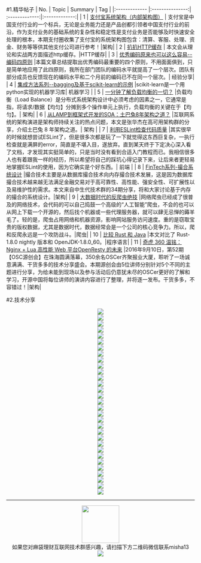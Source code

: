 #1.精华帖子
| No.  | Topic  | Summary | Tag |
|:------------- |:---------------:| :-------------:|:-------------:|
| 1 | [支付宝系统架构（内部架构图）](https://mp.weixin.qq.com/s?__biz=MjM5ODMxNzY0MA==&mid=2650919502&idx=2&sn=29475a79ea5d3b8808426546be802df2&scene=1&srcid=09118lagqsPP2D4b5XmQENfa&key=7b81aac53bd2393d6c08ace2e5ae1079f5008d67b4d51671a235f72fb2b8619b1ff4bfe5dd7cbbdfd82914caf9f1c605&ascene=0&uin=MjQ5NTI4NjAyMw%3D%3D&devicetype=iMac+MacBookPro11%2C1+OSX+OSX+10.11+build(15A284)&version=11020201&pass_ticket=q%2B%2FLYGDlaHqfj7iASnyz5bFenMhV28ZzH3P9a0mvgTlw%2Bj%2Boe8CW3WKFIK5F5dah) | 支付宝是中国支付行业的一个标兵，无论是业务能力还是产品创都引领者中国支付行业的前沿，作为支付业务的基础系统的复杂性和稳定性是支付业务是否能够及时快速安全处理的根本，本期支付圈收集了支付宝的系统架构图包含：清算、客服、处理、资金、财务等等供其他支付公司进行参考！|架构|
| 2 | [扒扒HTTP缓存](https://mp.weixin.qq.com/s?__biz=MzA5MzQ2NTY0OA==&mid=2650796324&idx=1&sn=949df3f4d928eef2a26723cc313242db&scene=1&srcid=0912rksG0CRqN0Ore3UuSXmx&key=7b81aac53bd2393da8d21bf4059bdf322e15fe5df4d4affd32897b50710b2fe2c8cef4080b1b1d76b224ebdc304f9a2b&ascene=0&uin=MjQ5NTI4NjAyMw%3D%3D&devicetype=iMac+MacBookPro11%2C1+OSX+OSX+10.11+build(15A284)&version=11020201&pass_ticket=q%2B%2FLYGDlaHqfj7iASnyz5bFenMhV28ZzH3P9a0mvgTlw%2Bj%2Boe8CW3WKFIK5F5dah) | 本文会从理论和实战两方面描述http缓存。|HTTP缓存|
| 3 | [优秀编码原来也可以这么容易--编码四原则](https://mp.weixin.qq.com/s?__biz=MzA3NTMyOTAwMQ==&mid=2650230643&idx=1&sn=c50f04f7ee417f922921ca4296fbf8f6&scene=1&srcid=0913vDgI2l58ZoaEHQO573Qe&key=7b81aac53bd2393d29d2babc38cd37939728712da21b9a24b1e94314b86a615cd8a6d49fd87d1a5afcd279b0bb5a1e10&ascene=0&uin=MjQ5NTI4NjAyMw%3D%3D&devicetype=iMac+MacBookPro11%2C1+OSX+OSX+10.11+build(15A284)&version=11020201&pass_ticket=q%2B%2FLYGDlaHqfj7iASnyz5bFenMhV28ZzH3P9a0mvgTlw%2Bj%2Boe8CW3WKFIK5F5dah) |本篇文章总结提取出优秀编码最重要的四个原则，不用面面俱到，只是简单地应用了此四原则，我所在部门团队的编码水平就提高了一个层次。团队有部分成员也反馈现在的编码水平和二个月前的编码已不在同一个层次。|  经验分享|
| 4 | [集成方法系列--bagging及基于scikit-learn的示例](https://mp.weixin.qq.com/s?__biz=MzI0MjU1NTk3NA==&mid=2247483786&idx=1&sn=e9628154928c035d97a0a405c8b4e202&scene=1&srcid=0914Cl5drs0nlltHUPwkTaMr&key=7b81aac53bd2393dc9ac5241d54820ccfbb238ba42ba87ab9357616f99568efa70517f19c847d44dcc79bc76d6d24cbd&ascene=0&uin=MjQ5NTI4NjAyMw%3D%3D&devicetype=iMac+MacBookPro11%2C1+OSX+OSX+10.11+build(15A284)&version=11020201&pass_ticket=q%2B%2FLYGDlaHqfj7iASnyz5bFenMhV28ZzH3P9a0mvgTlw%2Bj%2Boe8CW3WKFIK5F5dah) |scikit-learn是一个用python实现的机器学习库| 机器学习 |
| 5 | [一分钟了解负载均衡的一切？](https://mp.weixin.qq.com/s?__biz=MjM5ODYxMDA5OQ==&mid=2651959585&idx=1&sn=0a9222cbfeb62a662edffafb7f0b43ae&scene=1&srcid=0913aPif1UR77NEjLYVedNcJ&key=7b81aac53bd2393dd9d305f2d7ab547567d9eaf905b35b495f94ac84dd468de2d83a274ede9ffcf78b0e8fd825b114be&ascene=0&uin=MjQ5NTI4NjAyMw%3D%3D&devicetype=iMac+MacBookPro11%2C1+OSX+OSX+10.11+build(15A284)&version=11020201&pass_ticket=q%2B%2FLYGDlaHqfj7iASnyz5bFenMhV28ZzH3P9a0mvgTlw%2Bj%2Boe8CW3WKFIK5F5dah) |负载均衡（Load Balance）是分布式系统架构设计中必须考虑的因素之一，它通常是指，将请求/数据【均匀】分摊到多个操作单元上执行，负载均衡的关键在于【均匀】。| 架构|
| 6 | [从LAMP到框架式开发的SOA：土巴兔8年架构之道？](https://mp.weixin.qq.com/s?__biz=MzAwMDU1MTE1OQ==&mid=2653547771&idx=1&sn=6443b856bbed74c30aeb7d9afba17c4d&scene=1&srcid=0913w2vV1Du2RMxHytLnKsOX&key=7b81aac53bd2393d06f6ba128b2f4dac816b87343a34ad931af66355a9d188a5558ca78dab4fa782331cdddb602e6935&ascene=0&uin=MjQ5NTI4NjAyMw%3D%3D&devicetype=iMac+MacBookPro11%2C1+OSX+OSX+10.11+build(15A284)&version=11020201&pass_ticket=q%2B%2FLYGDlaHqfj7iASnyz5bFenMhV28ZzH3P9a0mvgTlw%2Bj%2Boe8CW3WKFIK5F5dah) |互联网系统的架构演进是架构师持续关注的热点问题，本文是张华杰在高可用架构群的分享，介绍土巴兔 8 年架构之道。| 架构 |
| 7 | [利用ESLint检查代码质量](https://mp.weixin.qq.com/s?__biz=MzA5NTM2MTEzNw==&mid=2736710504&idx=1&sn=f1b15d31947ce5c6fab058977710aa25&scene=1&srcid=0914ANVvtJpmClaydZzHX9bR&key=7b81aac53bd2393d472818fbc2b64ab70b13578cfeb9a74251f94aece28a8d485b1a8d0828d1a0b7cc01dd7c81df2b56&ascene=0&uin=MjQ5NTI4NjAyMw%3D%3D&devicetype=iMac+MacBookPro11%2C1+OSX+OSX+10.11+build(15A284)&version=11020201&pass_ticket=q%2B%2FLYGDlaHqfj7iASnyz5bFenMhV28ZzH3P9a0mvgTlw%2Bj%2Boe8CW3WKFIK5F5dah) |其实很早的时候就想尝试ESLint了，但是很多次都是玩了一下就觉得这东西巨复杂，一执行检查就是满屏的error，简直是不堪入目，遂放弃。直到某天终于下定决心深入看了文档，才发现其实挺简单的，只是当时没有看到合适入门教程而已。我相信很多人也有着跟我一样的经历，所以希望将自己的踩坑心得记录下来，让后来者更轻易地掌握ESLint的使用，因为它确实是个好东西。| 前端 |
| 8 | [FinTech系列-撮合系统设计](https://mp.weixin.qq.com/s?__biz=MzI3MzEzMDI1OQ==&mid=2651814903&idx=1&sn=3eff183c114065480102272ca6766861&chksm=f0dc2d8bc7aba49d0276ee807d279464c6f2e6bf83b5ca95273e09f5dc3f35549c73d90c1308&scene=1&srcid=0915Vfu2VsTnSmR3ai6Lgvxp&key=7b81aac53bd2393dc7c03f1ea251b5aad79c2b0b3bcff95dff6f3b495f8a3916654a9130f2828672546162a5433f8df4&ascene=0&uin=MjQ5NTI4NjAyMw%3D%3D&devicetype=iMac+MacBookPro11%2C1+OSX+OSX+10.11+build(15A284)&version=11020201&pass_ticket=q%2B%2FLYGDlaHqfj7iASnyz5bFenMhV28ZzH3P9a0mvgTlw%2Bj%2Boe8CW3WKFIK5F5dah) |撮合技术主要是从数据库撮合技术向内存撮合技术发展，这是因为数据库撮合技术越来越无法满足金融交易对于高可靠性、高性能、强安全性、可扩展性以及易维护性的需求。本文来自中生代技术群的34期分享，将和大家讨论基于内存的撮合的系统设计。|架构|
| 9 | [大数据时代的反爬虫绝技](https://mp.weixin.qq.com/s?__biz=MjM5ODIzNDQ3Mw==&mid=2649966137&idx=1&sn=c147ae1ff5e571dd679abc6da5551462&chksm=beca363f89bdbf29ef1d9860f22e9133a23ec9cc0398c4c53dc444685dd2963e33c080864bbf&scene=1&srcid=09179ybOpaaRs4r4hcV1sxtv&key=7b81aac53bd2393d21172f6772b7e71b8038b4f1ba1f8a5058888b59191c2130d9dfdbbaae2363d9e5f486e443b17326&ascene=0&uin=MjQ5NTI4NjAyMw%3D%3D&devicetype=iMac+MacBookPro11%2C1+OSX+OSX+10.11+build(15A284)&version=11020201&pass_ticket=q%2B%2FLYGDlaHqfj7iASnyz5bFenMhV28ZzH3P9a0mvgTlw%2Bj%2Boe8CW3WKFIK5F5dah) |网络爬虫已经成了很普及的网络技术，会代码的可以自己捣鼓一个高级的“人工智能”爬虫，不会的也可以从网上下载一个开源的，然后找个机器或一些代理服务器，就可以肆无忌惮的薅羊毛了。轻的是，爬虫占用网络和机器资源，影响网站服务访问速度。重的是窃取宝贵的版权数据，尤其是数据时代，数据经常会是一个公司的核心竞争力。所以，爬和反爬永远是一个攻防战斗。|爬虫|
| 10 | [比较 Rust 和 Java](https://mp.weixin.qq.com/s?__biz=MjM5NzM0MjcyMQ==&mid=2650067475&idx=1&sn=9762d78aacf11141aefe15ba41127b7f&scene=1&srcid=0918rSdsRdyDMA5MPtUYeCYd&key=7b81aac53bd2393d8bd51e89fc03c4efadcd095e7def3dd3e6fb201e5528c12595657b4a1b2ec73ad1d83b884e29279d&ascene=0&uin=MjQ5NTI4NjAyMw%3D%3D&devicetype=iMac+MacBookPro11%2C1+OSX+OSX+10.11+build(15A284)&version=11020201&pass_ticket=q%2B%2FLYGDlaHqfj7iASnyz5bFenMhV28ZzH3P9a0mvgTlw%2Bj%2Boe8CW3WKFIK5F5dah) |本文对比了 Rust-1.8.0 nightly 版本和 OpenJDK-1.8.0_60。|程序语言|
| 11 | [奇虎 360 温铭：Nginx + Lua 高性能 Web 平台OpenResty 的未来](https://mp.weixin.qq.com/s?__biz=MjM5NzM0MjcyMQ==&mid=2650067480&idx=2&sn=46b0fb11507be95a13487c02f3035fcc&scene=1&srcid=0918FZOQFq9eptIFZgiT6DNM&key=7b81aac53bd2393d7ed3a7fabf91bfb135135fc23892fd6be35d1c59c37a493f4db3e1bc773261f3c71a24d07b074df0&ascene=0&uin=MjQ5NTI4NjAyMw%3D%3D&devicetype=iMac+MacBookPro11%2C1+OSX+OSX+10.11+build(15A284)&version=11020201&pass_ticket=q%2B%2FLYGDlaHqfj7iASnyz5bFenMhV28ZzH3P9a0mvgTlw%2Bj%2Boe8CW3WKFIK5F5dah) |2016年9月10日，第52期【OSC源创会】在珠海圆满落幕，350余名OSCer齐聚报业大厦，聆听了一场诚意满满、干货多多的技术分享盛会。本期源创会由5位讲师分别针对5个不同的主题进行分享，为给未能到现场以及参与活动后仍意犹未尽的OSCer更好的了解和学习，开源中国将每位讲师的演讲内容进行了整理，并将逐一发布。干货多多，不容错过！|架构|


#2.技术分享

<div align=center>
<img src="http://fmn.rrfmn.com/fmn079/20160918/1600/p/m3w235h230q85lt_original_Mauu_8aaa000328831e80.jpg" >
</div>

<div align=center>
<img src="http://fmn.xnpic.com/fmn072/20160918/1600/p/m3w416h230q85lt_original_riCG_77af000328721e83.jpg" >
</div>
<div align=center>
<img src="http://fmn.rrfmn.com/fmn079/20160918/1600/p/m8w805h230q85lt_original_CQLV_10920005f1ae1e84.jpg" >
</div>
<div align=center>
<img src="http://fmn.rrimg.com/fmn075/20160918/1600/p/m8w805h230q85lt_original_T9OP_1bee000326cd1e7f.jpg" >
</div>

<div align=center>
<img src="http://fmn.xnpic.com/fmn071/20160918/1600/p/m8w805h230q85lt_original_gg9C_76e9000328bb1e83.jpg" >
</div>

<div align=center>
<img src="http://fmn.rrimg.com/fmn075/20160918/1600/p/m8w805h230q85lt_original_4LUZ_67120001e8a61e84.jpg" >
</div>


<div align=center>
<img src="http://fmn.rrfmn.com/fmn079/20160918/1600/p/m3w408h230q85lt_original_wVjD_1aec000326551e7f.jpg" >
</div>
<div align=center>
<img src="http://fmn.rrimg.com/fmn073/20160918/1600/p/m3w406h230q85lt_original_GDi9_8ad9000328e51e80.jpg" >
</div>
<div align=center>
<img src="http://fmn.xnpic.com/fmn072/20160918/1600/p/m3w413h230q85lt_original_PwOe_76c8000328ab1e83.jpg" >
</div>
<div align=center>
<img src="http://fmn.rrimg.com/fmn076/20160918/1600/p/m3w411h230q85lt_original_Hukn_2c48000add0e1e84.jpg" >
</div>

<div align=center>
<img src="http://fmn.rrimg.com/fmn075/20160918/1600/p/m3w409h230q85lt_original_Rj19_1b54000326481e7f.jpg" >
</div>
<div align=center>
<img src="http://fmn.rrimg.com/fmn073/20160918/1600/p/m3w411h230q85lt_original_Y0jR_8b5d000329191e80.jpg" >
</div>
<div align=center>
<img src="http://fmn.rrimg.com/fmn077/20160918/1600/p/m3w405h230q85lt_original_eFb8_77570003286f1e83.jpg" >
</div>
<div align=center>
<img src="http://fmn.rrimg.com/fmn076/20160918/1600/p/m3w427h230q85lt_large_nnIh_b8870001a8831e84.jpg" >
</div>
<div align=center>
<img src="http://fmn.rrimg.com/fmn077/20160918/1600/p/m3w457h230q85lt_large_XM4Z_1bcd000326471e7f.jpg" >
</div>
<div align=center>
<img src="http://fmn.rrimg.com/fmn074/20160918/1600/p/m3w427h230q85lt_large_ntDx_8b3c000328e31e80.jpg" >
</div>
<div align=center>
<img src="http://fmn.xnpic.com/fmn072/20160918/1600/p/m3w489h230q85lt_large_LEfA_2c66000add271e84.jpg" >
</div>
<div align=center>
<img src="http://fmn.rrimg.com/fmn073/20160918/1600/p/m3w423h230q85lt_large_6gNq_1be3000326de1e7f.jpg" >
</div>
<div align=center>
<img src="http://fmn.rrfmn.com/fmn070/20160918/1600/p/m3w423h230q85lt_large_qlnk_8ace000328f71e80.jpg" >
</div>
<div align=center>
<img src="http://fmn.rrfmn.com/fmn078/20160918/1600/p/m3w430h230q85lt_large_r56a_772b000328651e83.jpg" >
</div>
<div align=center>
<img src="http://fmn.rrfmn.com/fmn078/20160918/1600/p/m3w427h230q85lt_large_6crX_2c30000adcf21e84.jpg" >
</div>
<div align=center>
<img src="http://fmn.rrfmn.com/fmn079/20160918/1600/p/m3w430h230q85lt_large_znbf_1b28000326341e7f.jpg" >
</div>
<div align=center>
<img src="http://fmn.rrimg.com/fmn077/20160918/1600/p/m3w427h230q85lt_large_afOq_8aaa000328841e80.jpg" >
</div>
<div align=center>
<img src="http://fmn.rrfmn.com/fmn070/20160918/1600/p/m3w462h230q85lt_large_hjwr_77af000328731e83.jpg" >
</div>
<div align=center>
<img src="http://fmn.rrimg.com/fmn077/20160918/1600/p/m3w427h230q85lt_large_HVuk_67120001e8a71e84.jpg" >
</div>
<div align=center>
<img src="http://fmn.xnpic.com/fmn071/20160918/1600/p/m3w421h230q85lt_large_11Dg_1aec000326561e7f.jpg" >
</div>
<div align=center>
<img src="http://fmn.rrimg.com/fmn075/20160918/1600/p/m3w441h230q85lt_large_wvAJ_8ad9000328e61e80.jpg" >
</div>
<div align=center>
<img src="http://fmn.xnpic.com/fmn072/20160918/1600/p/m3w427h230q85lt_large_GIIr_76de0003285b1e83.jpg" >
</div>
<div align=center>
<img src="http://fmn.rrimg.com/fmn074/20160918/1600/p/m3w427h230q85lt_large_ZFVj_73f40005207e1e84.jpg" >
</div>
<div align=center>
<img src="http://fmn.rrfmn.com/fmn078/20160918/1600/p/m3w427h230q85lt_large_Bp7B_1bb7000326a51e7f.jpg" >
</div>
<div align=center>
<img src="http://fmn.xnpic.com/fmn071/20160918/1600/p/m3w427h230q85lt_large_kiwl_9cfe0001e8ef1e80.jpg" >
</div>



---
<div align=center>
<img src="http://tp1.sinaimg.cn/5360958752/180/40095350112/1" width="100" height="100" >
</div>
<html>
<body>
<div align="center" style="border:lpx solid red">
如果您对麻袋理财互联网技术群感兴趣，请扫描下方二维码微信联系misha13
<div align=center>
<img src="http://fmn.rrfmn.com/fmn078/20160501/2225/original_s0Hg_f5cc000266151e83.jpg"  >
</div>
<html>
<body>
<div align="center" style="border:lpx solid red">
</div>

